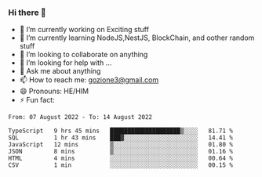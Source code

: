 ### Hi there 👋

<!--
**charlieScript/charlieScript** is a ✨ _special_ ✨ repository because its `README.md` (this file) appears on your GitHub profile.

Here are some ideas to get you started: -->

- 🔭 I’m currently working on Exciting stuff
- 🌱 I’m currently learning NodeJS,NestJS, BlockChain, and oother random stuff
- 👯 I’m looking to collaborate on anything
- 🤔 I’m looking for help with ...
- 💬 Ask me about anything
- 📫 How to reach me: gozione3@gmail.com
- 😄 Pronouns: HE/HIM
- ⚡ Fun fact: 
<!--START_SECTION:waka-->

```text
From: 07 August 2022 - To: 14 August 2022

TypeScript   9 hrs 45 mins   ████████████████████▒░░░░   81.71 %
SQL          1 hr 43 mins    ███▓░░░░░░░░░░░░░░░░░░░░░   14.41 %
JavaScript   12 mins         ▒░░░░░░░░░░░░░░░░░░░░░░░░   01.80 %
JSON         8 mins          ▒░░░░░░░░░░░░░░░░░░░░░░░░   01.16 %
HTML         4 mins          ░░░░░░░░░░░░░░░░░░░░░░░░░   00.64 %
CSV          1 min           ░░░░░░░░░░░░░░░░░░░░░░░░░   00.15 %
```

<!--END_SECTION:waka-->
